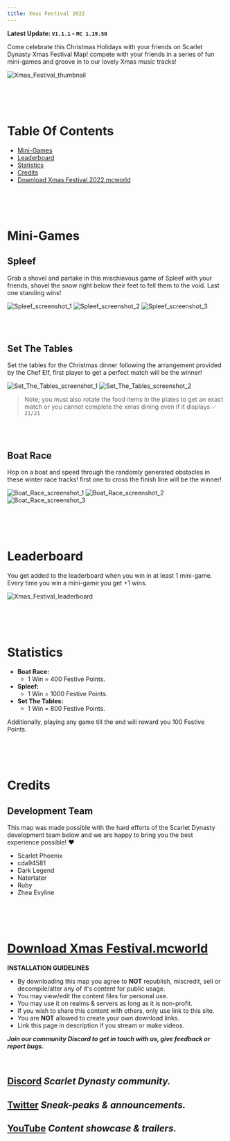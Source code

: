 ```yaml
---
title: Xmas Festival 2022
---
```


**Latest Update: `V1.1.1` - `MC 1.19.50`**

Come celebrate this Christmas Holidays with your friends on Scarlet Dynasty Xmas Festival Map! compete with your friends in a series of fun mini-games and groove in to our lovely Xmas music tracks!

![Xmas_Festival_thumbnail](https://github.com/Scarlet-Dynasty/scarlet-dynasty.github.io/assets/99989764/e9652f62-654e-41e4-9068-26b77b55bd3f)


<br>
<br>
<br>

# Table Of Contents

- [Mini-Games](/maps/xmas-festival#mini-games)
- [Leaderboard](/maps/xmas-festival#leaderboard)
- [Statistics](/maps/xmas-festival#statistics)
- [Credits](/maps/xmas-festival#credits)
- [Download Xmas Festival 2022.mcworld](/maps/xmas-festival#download-xmas-festival-2022mcworld)

<br>
<br>
<br>

# Mini-Games

## Spleef

Grab a shovel and partake in this mischievous game of Spleef with your friends, shovel the snow right below their feet to fell them to the void. Last one standing wins!

![Spleef_screenshot_1](https://github.com/Scarlet-Dynasty/scarlet-dynasty.github.io/assets/99989764/3ad6a2b5-192f-47a1-97fe-b247ed9d1fd4)
![Spleef_screenshot_2](https://github.com/Scarlet-Dynasty/scarlet-dynasty.github.io/assets/99989764/d00df530-73a6-4b52-ab50-e2ac7b45f87d)
![Spleef_screenshot_3](https://github.com/Scarlet-Dynasty/scarlet-dynasty.github.io/assets/99989764/d1762ee1-a14b-4551-871a-1fb3774432a2)

<br>
<br>

## Set The Tables

Set the tables for the Christmas dinner following the arrangement provided by the Chef Elf, first player to get a perfect match will be the winner!

![Set_The_Tables_screenshot_1](https://github.com/Scarlet-Dynasty/scarlet-dynasty.github.io/assets/99989764/e1cb9fb5-c9b9-4d74-9cd6-ee7283e6f531)
![Set_The_Tables_screenshot_2](https://github.com/Scarlet-Dynasty/scarlet-dynasty.github.io/assets/99989764/5c4c31c7-7073-4c57-898c-781bcb819cd1)

> Note; you must also rotate the food items in the plates to get an exact match or you cannot complete the xmas dining even if it displays `✅ 21/21`

<br>
<br>

## Boat Race

Hop on a boat and speed through the randomly generated obstacles in these winter race tracks! first one to cross the finish line will be the winner!

![Boat_Race_screenshot_1](https://github.com/Scarlet-Dynasty/scarlet-dynasty.github.io/assets/99989764/57286d86-723b-4fac-9a53-7fa4cc34333f)
![Boat_Race_screenshot_2](https://github.com/Scarlet-Dynasty/scarlet-dynasty.github.io/assets/99989764/5450a4a7-fa20-4cf7-90c1-eab41472b945)
![Boat_Race_screenshot_3](https://github.com/Scarlet-Dynasty/scarlet-dynasty.github.io/assets/99989764/73b1e55f-4d8c-46e5-ba80-c7382b49b760)

<br>
<br>
<br>

# Leaderboard

You get added to the leaderboard when you win in at least 1 mini-game. Every time you win a mini-game you get +1 wins.

![Xmas_Festival_leaderboard](https://github.com/Scarlet-Dynasty/scarlet-dynasty.github.io/assets/99989764/d4d67fc5-39cd-4513-a0c0-9630009cd2c4)

<br>
<br>
<br>

# Statistics

- **Boat Race:**
    - 1 Win = 400 Festive Points.
- **Spleef:**
    - 1 Win = 1000 Festive Points.
- **Set The Tables:**
    - 1 Win = 800 Festive Points.

Additionally, playing any game till the end will reward you 100 Festive Points.

<br>
<br>
<br>

# Credits

## Development Team

This map was made possible with the hard efforts of the Scarlet Dynasty development team below and we are happy to bring you the best experience possible! ♥️
- Scarlet Phoenix
- cda94581
- Dark Legend
- Natertater
- Ruby
- Zhea Evyline

<br>
<br>
<br>

# [Download Xmas Festival.mcworld](https://github.com/Scarlet-Dynasty/downloads/releases/download/xmas-festival/Xmas_Festival_2022.mcworld)

**INSTALLATION GUIDELINES**
- By downloading this map you agree to **NOT** republish, miscredit, sell or decompile/alter any of it's content for public usage.
- You may view/edit the content files for personal use.
- You may use it on realms & servers as long as it is non-profit.
- If you wish to share this content with others, only use link to this site.
- You are **NOT** allowed to create your own download links. 
- Link this page in description if you stream or make videos.

***Join our community Discord to get in touch with us, give feedback or report bugs.***

<br>

## [Discord](https://discord.gg/SaQbuBUuuw) *Scarlet Dynasty community.*
## **[Twitter](https://twitter.com/ScarletDynasty)** *Sneak-peaks & announcements.*
## **[YouTube](https://www.youtube.com/channel/UCFZVpNDfKGdoArxYMBle4Hw)** *Content showcase & trailers.*

<br>
<br>
<br>
